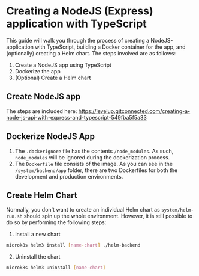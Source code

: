 # Creating a NodeJS (Express) application with TypeScript
This guide will walk you through the process of creating a NodeJS-application with TypeScript, building a Docker container for the app, and (optionally) creating a Helm chart. The steps involved are as follows:

1. Create a NodeJS app using TypeScript
2. Dockerize the app
3. (Optional) Create a Helm chart

## Create NodeJS app
The steps are included here: https://levelup.gitconnected.com/creating-a-node-js-api-with-express-and-typescript-549fba5f5a33


## Dockerize NodeJS App
1. The `.dockerignore` file has the contents `/node_modules`. As such, `node_modules` will be ignored during the dockerization process.
2. The `Dockerfile` file consists of the image. As you can see in the `/system/backend/app` folder, there are two Dockerfiles for both the development and production environments.

## Create Helm Chart
Normally, you don't want to create an individual Helm chart as `system/helm-run.sh` should spin up the whole environment. However, it is still possible to do so by performing the following steps:
1. Install a new chart 
```bash
microk8s helm3 install [name-chart] ./helm-backend
```
2. Uninstall the chart
```bash
microk8s helm3 uninstall [name-chart]
```